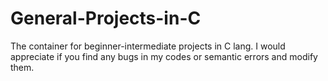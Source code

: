 # General-Projects-in-C
The container for beginner-intermediate projects in C lang.
I would appreciate if you find any bugs in my codes or semantic errors and modify them. 

